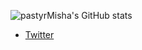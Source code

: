 ![pastyrMisha's GitHub stats](http://github-profile-summary-cards.vercel.app/api/cards/profile-details?username=pastyrMisha&theme=tokyonight)

- [Twitter](https://twitter.com/pastyrMisha)
